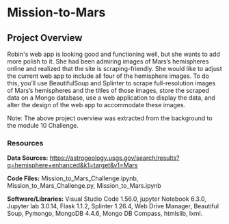# Mission-to-Mars

## Project Overview

Robin's web app is looking good and functioning well, but she wants to add more polish to it. 
She had been admiring images of Mars’s hemispheres online and realized that the site is scraping-friendly. 
She would like to adjust the current web app to include all four of the hemisphere images. 
To do this, you’ll use BeautifulSoup and Splinter to scrape full-resolution images of Mars’s hemispheres and the titles of those images, store the scraped data on a Mongo database, use a web application to display the data, and alter the design of the web app to accommodate these images.

Note: The above project overview was extracted from the background to the module 10 Challenge.

### Resources

**Data Sources:** https://astrogeology.usgs.gov/search/results?q=hemisphere+enhanced&k1=target&v1=Mars

**Code Files:** Mission_to_Mars_Challenge.ipynb, Mission_to_Mars_Challenge.py, Mission_to_Mars.ipynb

**Software/Libraries:** Visual Studio Code 1.56.0, jupyter Notebook 6.3.0, Jupyter lab 3.0.14, Flask 1.1.2, Splinter 1.26.4,
 Web Drive Manager, Beautiful Soup, Pymongo, MongoDB 4.4.6, Mongo DB Compass, htmlslib, lxml.
